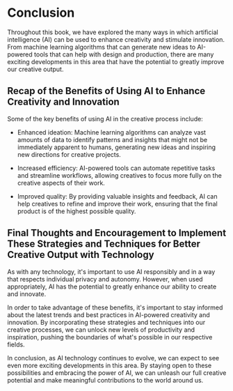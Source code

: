Conclusion
==========

Throughout this book, we have explored the many ways in which artificial intelligence (AI) can be used to enhance creativity and stimulate innovation. From machine learning algorithms that can generate new ideas to AI-powered tools that can help with design and production, there are many exciting developments in this area that have the potential to greatly improve our creative output.

Recap of the Benefits of Using AI to Enhance Creativity and Innovation
----------------------------------------------------------------------

Some of the key benefits of using AI in the creative process include:

* Enhanced ideation: Machine learning algorithms can analyze vast amounts of data to identify patterns and insights that might not be immediately apparent to humans, generating new ideas and inspiring new directions for creative projects.

* Increased efficiency: AI-powered tools can automate repetitive tasks and streamline workflows, allowing creatives to focus more fully on the creative aspects of their work.

* Improved quality: By providing valuable insights and feedback, AI can help creatives to refine and improve their work, ensuring that the final product is of the highest possible quality.

Final Thoughts and Encouragement to Implement These Strategies and Techniques for Better Creative Output with Technology
------------------------------------------------------------------------------------------------------------------------

As with any technology, it's important to use AI responsibly and in a way that respects individual privacy and autonomy. However, when used appropriately, AI has the potential to greatly enhance our ability to create and innovate.

In order to take advantage of these benefits, it's important to stay informed about the latest trends and best practices in AI-powered creativity and innovation. By incorporating these strategies and techniques into our creative processes, we can unlock new levels of productivity and inspiration, pushing the boundaries of what's possible in our respective fields.

In conclusion, as AI technology continues to evolve, we can expect to see even more exciting developments in this area. By staying open to these possibilities and embracing the power of AI, we can unleash our full creative potential and make meaningful contributions to the world around us.
